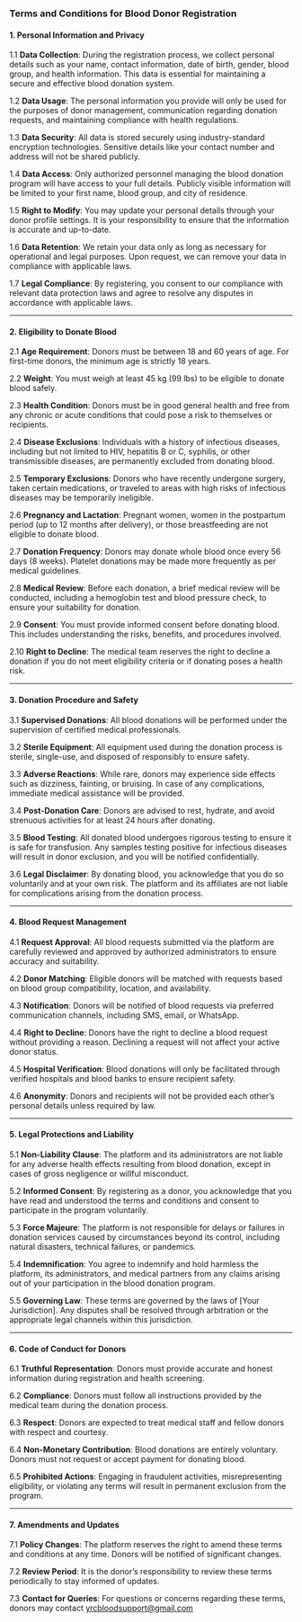 ### Terms and Conditions for Blood Donor Registration

#### 1. **Personal Information and Privacy**

1.1 **Data Collection**: During the registration process, we collect personal details such as your name, contact information, date of birth, gender, blood group, and health information. This data is essential for maintaining a secure and effective blood donation system.

1.2 **Data Usage**: The personal information you provide will only be used for the purposes of donor management, communication regarding donation requests, and maintaining compliance with health regulations.

1.3 **Data Security**: All data is stored securely using industry-standard encryption technologies. Sensitive details like your contact number and address will not be shared publicly.

1.4 **Data Access**: Only authorized personnel managing the blood donation program will have access to your full details. Publicly visible information will be limited to your first name, blood group, and city of residence.

1.5 **Right to Modify**: You may update your personal details through your donor profile settings. It is your responsibility to ensure that the information is accurate and up-to-date.

1.6 **Data Retention**: We retain your data only as long as necessary for operational and legal purposes. Upon request, we can remove your data in compliance with applicable laws.

1.7 **Legal Compliance**: By registering, you consent to our compliance with relevant data protection laws and agree to resolve any disputes in accordance with applicable laws.

---

#### 2. **Eligibility to Donate Blood**

2.1 **Age Requirement**: Donors must be between 18 and 60 years of age. For first-time donors, the minimum age is strictly 18 years.

2.2 **Weight**: You must weigh at least 45 kg (99 lbs) to be eligible to donate blood safely.

2.3 **Health Condition**: Donors must be in good general health and free from any chronic or acute conditions that could pose a risk to themselves or recipients.

2.4 **Disease Exclusions**: Individuals with a history of infectious diseases, including but not limited to HIV, hepatitis B or C, syphilis, or other transmissible diseases, are permanently excluded from donating blood.

2.5 **Temporary Exclusions**: Donors who have recently undergone surgery, taken certain medications, or traveled to areas with high risks of infectious diseases may be temporarily ineligible.

2.6 **Pregnancy and Lactation**: Pregnant women, women in the postpartum period (up to 12 months after delivery), or those breastfeeding are not eligible to donate blood.

2.7 **Donation Frequency**: Donors may donate whole blood once every 56 days (8 weeks). Platelet donations may be made more frequently as per medical guidelines.

2.8 **Medical Review**: Before each donation, a brief medical review will be conducted, including a hemoglobin test and blood pressure check, to ensure your suitability for donation.

2.9 **Consent**: You must provide informed consent before donating blood. This includes understanding the risks, benefits, and procedures involved.

2.10 **Right to Decline**: The medical team reserves the right to decline a donation if you do not meet eligibility criteria or if donating poses a health risk.

---

#### 3. **Donation Procedure and Safety**

3.1 **Supervised Donations**: All blood donations will be performed under the supervision of certified medical professionals.

3.2 **Sterile Equipment**: All equipment used during the donation process is sterile, single-use, and disposed of responsibly to ensure safety.

3.3 **Adverse Reactions**: While rare, donors may experience side effects such as dizziness, fainting, or bruising. In case of any complications, immediate medical assistance will be provided.

3.4 **Post-Donation Care**: Donors are advised to rest, hydrate, and avoid strenuous activities for at least 24 hours after donating.

3.5 **Blood Testing**: All donated blood undergoes rigorous testing to ensure it is safe for transfusion. Any samples testing positive for infectious diseases will result in donor exclusion, and you will be notified confidentially.

3.6 **Legal Disclaimer**: By donating blood, you acknowledge that you do so voluntarily and at your own risk. The platform and its affiliates are not liable for complications arising from the donation process.

---

#### 4. **Blood Request Management**

4.1 **Request Approval**: All blood requests submitted via the platform are carefully reviewed and approved by authorized administrators to ensure accuracy and suitability.

4.2 **Donor Matching**: Eligible donors will be matched with requests based on blood group compatibility, location, and availability.

4.3 **Notification**: Donors will be notified of blood requests via preferred communication channels, including SMS, email, or WhatsApp.

4.4 **Right to Decline**: Donors have the right to decline a blood request without providing a reason. Declining a request will not affect your active donor status.

4.5 **Hospital Verification**: Blood donations will only be facilitated through verified hospitals and blood banks to ensure recipient safety.

4.6 **Anonymity**: Donors and recipients will not be provided each other’s personal details unless required by law.

---

#### 5. **Legal Protections and Liability**

5.1 **Non-Liability Clause**: The platform and its administrators are not liable for any adverse health effects resulting from blood donation, except in cases of gross negligence or willful misconduct.

5.2 **Informed Consent**: By registering as a donor, you acknowledge that you have read and understood the terms and conditions and consent to participate in the program voluntarily.

5.3 **Force Majeure**: The platform is not responsible for delays or failures in donation services caused by circumstances beyond its control, including natural disasters, technical failures, or pandemics.

5.4 **Indemnification**: You agree to indemnify and hold harmless the platform, its administrators, and medical partners from any claims arising out of your participation in the blood donation program.

5.5 **Governing Law**: These terms are governed by the laws of [Your Jurisdiction]. Any disputes shall be resolved through arbitration or the appropriate legal channels within this jurisdiction.

---

#### 6. **Code of Conduct for Donors**

6.1 **Truthful Representation**: Donors must provide accurate and honest information during registration and health screening.

6.2 **Compliance**: Donors must follow all instructions provided by the medical team during the donation process.

6.3 **Respect**: Donors are expected to treat medical staff and fellow donors with respect and courtesy.

6.4 **Non-Monetary Contribution**: Blood donations are entirely voluntary. Donors must not request or accept payment for donating blood.

6.5 **Prohibited Actions**: Engaging in fraudulent activities, misrepresenting eligibility, or violating any terms will result in permanent exclusion from the program.

---

#### 7. **Amendments and Updates**

7.1 **Policy Changes**: The platform reserves the right to amend these terms and conditions at any time. Donors will be notified of significant changes.

7.2 **Review Period**: It is the donor’s responsibility to review these terms periodically to stay informed of updates.

7.3 **Contact for Queries**: For questions or concerns regarding these terms, donors may contact yrcbloodsupport@gmail.com
